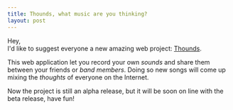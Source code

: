 ```yaml
---
title: Thounds, what music are you thinking?
layout: post
---
```


[thounds]: http://thounds.com "Thounds"

Hey,<br/>
I'd like to suggest everyone a new amazing web project: [Thounds][thounds].

This web application let you record your own *sounds* and share them between your friends or *band members*.
Doing so new songs will come up mixing the *thoughts* of everyone on the Internet.

Now the project is still an alpha release, but it will be soon on line with the beta release, have fun!